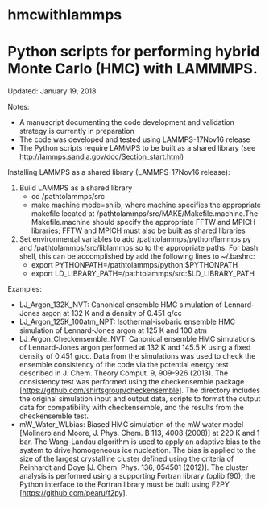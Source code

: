 # hmcwithlammps

# Python scripts for performing hybrid Monte Carlo (HMC) with LAMMMPS.  

Updated: January 19, 2018

Notes:
- A manuscript documenting the code development and validation strategy is currently in preparation
- The code was developed and tested using LAMMPS-17Nov16 release  
- The Python scripts require LAMMPS to be built as a shared library (see http://lammps.sandia.gov/doc/Section_start.html)

Installing LAMMPS as a shared library (LAMMPS-17Nov16 release): 
1.  Build LAMMPS as a shared library
    - cd /pathtolammps/src
    - make machine mode=shlib, where machine specifies the appropriate makefile located at /pathtolammps/src/MAKE/Makefile.machine.The Makefile.machine should specify the appropriate FFTW and MPICH libraries; FFTW and MPICH must also be built as shared libraries
2. Set environmental variables to add /pathtolammps/python/lammps.py and /pathtolammps/src/liblammps.so to the appropriate paths. For bash shell, this can be accomplished by add the following lines to ~/.bashrc:
    - export PYTHONPATH=/pathtolammps/python:$PYTHONPATH
    - export LD_LIBRARY_PATH=/pathtolammps/src:$LD_LIBRARY_PATH

Examples:
- LJ_Argon_132K_NVT:  Canonical ensemble HMC simulation of Lennard-Jones argon at 132 K and a density of 0.451 g/cc
- LJ_Argon_125K_100atm_NPT: Isothermal-isobaric ensemble HMC simulation of Lennard-Jones argon at 125 K and 100 atm 
- LJ_Argon_Checkensemble_NVT: Canonical ensemble HMC simulations of Lennard-Jones argon performed at 132 K and 145.5 K using a fixed density of 0.451 g/cc.  Data from the simulations was used to check the ensemble consistency of the code via the potential energy test described in  J. Chem. Theory Comput. 9, 909-926 (2013). The consistency test was performed using the checkensemble package [https://github.com/shirtsgroup/checkensemble]. The directory includes the original simulation input and output data, scripts to format the output data for compatibility with checkensemble, and the results from the checkensemble test. 
- mW_Water_WLbias:  Biased HMC simulation of the mW water model [Molinero and Moore, J. Phys. Chem. B 113, 4008 (2008)] at 220 K and 1 bar.  The Wang-Landau algorithm is used to apply an adaptive bias to the system to drive homogeneous ice nucleation.  The bias is applied to the size of the largest crystalline cluster defined using the criteria of Reinhardt and Doye [J. Chem. Phys. 136, 054501 (2012)]. The cluster analysis is performed using a supporting Fortran library (oplib.f90); the Python interface to the Fortran library must be built using F2PY [https://github.com/pearu/f2py]. 

